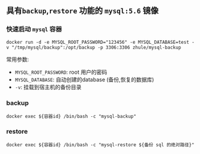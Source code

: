 ## 具有`backup`,`restore` 功能的 `mysql:5.6` 镜像

### 快速启动 `mysql` 容器

```text
docker run -d -e MYSQL_ROOT_PASSWORD="123456" -e MYSQL_DATABASE=test -v "/tmp/mysql/backup":/opt/backup -p 3306:3306 zhule/mysql-backup
```

常用参数:
- `MYSQL_ROOT_PASSWORD`: root 用户的密码
- `MYSQL_DATABASE`: 自动创建的database (备份,恢复的数据库)
- `-v`: 挂载到宿主机的备份目录

### backup

```text
docker exec ${容器id} /bin/bash -c "mysql-backup"
```

### restore

```text
docker exec ${容器id} /bin/bash -c "mysql-restore ${备份 sql 的绝对路径}"
```

